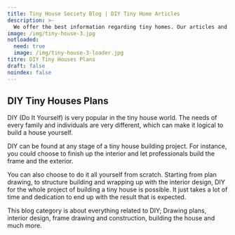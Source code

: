 ```yaml
---
title: Tiny House Society Blog | DIY Tiny Home Articles
description: >-
  We offer the best information regarding tiny homes. Our articles and plans are easy to understand for DIY constructors.
image: /img/tiny-house-3.jpg
notloaded:
  need: true
  image: /img/tiny-house-3-loader.jpg
titre: DIY Tiny Houses Plans
draft: false
noindex: false
---
```

## DIY Tiny Houses Plans

<!-- split -->
DIY (Do It Yourself) is very popular in the tiny house world. The needs of every family and individuals are very different, which can make it logical to build a house yourself. 

DIY can be found at any stage of a tiny house building project. For instance, you could choose to finish up the interior and let professionals build the frame and the exterior. 

<!-- split -->
You can also choose to do it all yourself from scratch. Starting from plan drawing, to structure building and wrapping up with the interior design, DIY for the whole project of building a tiny house is possible. It just takes a lot of time and dedication to end up with the result that is expected. 

This blog category is about everything related to DIY; Drawing plans, interior design, frame drawing and construction, building the house and much more.
